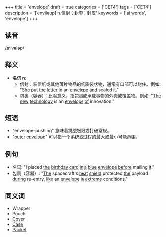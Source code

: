 +++
title = 'envelope'
draft = true
categories = ['CET4']
tags = ['CET4']
description = '[ˈenviləup] n.信封；封套；封皮'
keywords = ['ai words', 'envelope']
+++

## 读音
/ɪnˈvələp/

## 释义
- **名词 n**:
  - 信封：装信纸或其他薄片物品的纸质袋状物，通常有口部可以封住。例如: "[She](/zh/post/she/) [put](/zh/post/put/) [the](/zh/post/the/) [letter](/zh/post/letter/) [in](/zh/post/in/) an [envelope](/zh/post/envelope/) [and](/zh/post/and/) sealed [it](/zh/post/it/)."
  - 包裹（容器）：比喻意义，指包裹或承载事物的外壳或覆盖物。例如: "[The](/zh/post/the/) [new](/zh/post/new/) [technology](/zh/post/technology/) is an [envelope](/zh/post/envelope/) [of](/zh/post/of/) innovation."

## 短语
- "envelope-pushing" 意味着挑战极限或打破常规。
- "[outer](/zh/post/outer/) [envelope](/zh/post/envelope/)" 可以指一个系统或过程的最大或最小可能范围。

## 例句
- 名词: "I placed [the](/zh/post/the/) [birthday](/zh/post/birthday/) [card](/zh/post/card/) [in](/zh/post/in/) [a](/zh/post/a/) [blue](/zh/post/blue/) [envelope](/zh/post/envelope/) [before](/zh/post/before/) mailing [it](/zh/post/it/)."
- 包裹（容器）: "[The](/zh/post/the/) spacecraft's [heat](/zh/post/heat/) [shield](/zh/post/shield/) protected [the](/zh/post/the/) payload [during](/zh/post/during/) re-entry, [like](/zh/post/like/) an [envelope](/zh/post/envelope/) [in](/zh/post/in/) [extreme](/zh/post/extreme/) conditions."

## 同义词
- Wrapper
- Pouch
- [Cover](/zh/post/cover/)
- [Case](/zh/post/case/)
- [Packet](/zh/post/packet/)
